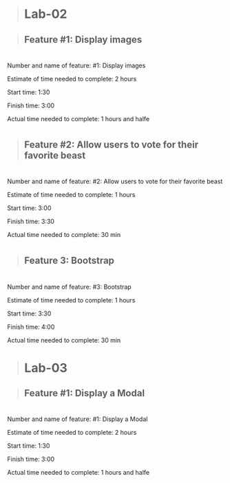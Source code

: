 ># Lab-02

>## Feature #1: Display images
#
Number and name of feature: #1: Display images

Estimate of time needed to complete: 2 hours

Start time: 1:30

Finish time: 3:00

Actual time needed to complete: 1 hours and halfe

#
>## Feature #2: Allow users to vote for their favorite beast
#
Number and name of feature: #2: Allow users to vote for their favorite beast

Estimate of time needed to complete: 1 hours

Start time: 3:00

Finish time: 3:30

Actual time needed to complete: 30 min

#
>## Feature 3: Bootstrap
#
Number and name of feature: #3: Bootstrap

Estimate of time needed to complete: 1 hours

Start time: 3:30

Finish time: 4:00

Actual time needed to complete: 30 min
#
># Lab-03

>## Feature #1: Display a Modal
#
Number and name of feature: #1: Display a Modal

Estimate of time needed to complete: 2 hours

Start time: 1:30

Finish time: 3:00

Actual time needed to complete: 1 hours and halfe